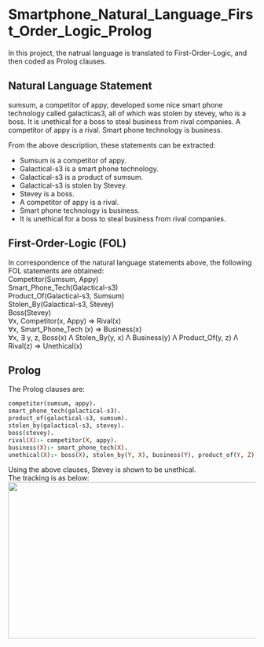 # Smartphone_Natural_Language_First_Order_Logic_Prolog
In this project, the natrual language is translated to First-Order-Logic, and then coded as Prolog clauses.  

## Natural Language Statement
sumsum, a competitor of appy, developed some nice smart phone technology called galacticas3, all of which was stolen by stevey, who is a boss. It is unethical for a boss to steal business from rival companies. A competitor of appy is a rival. Smart phone technology is business.  

From the above description, these statements can be extracted:  
* Sumsum is a competitor of appy.  
* Galactical-s3 is a smart phone technology.  
* Galactical-s3 is a product of sumsum.  
* Galactical-s3 is stolen by Stevey.  
* Stevey is a boss.  
* A competitor of appy is a rival.  
* Smart phone technology is business.  
* It is unethical for a boss to steal business from rival companies.  

## First-Order-Logic (FOL)  
In correspondence of the natural language statements above, the following FOL statements are obtained:  
Competitor(Sumsum, Appy)  
Smart_Phone_Tech(Galactical-s3)  
Product_Of(Galactical-s3, Sumsum)  
Stolen_By(Galactical-s3, Stevey)  
Boss(Stevey)  
∀x, Competitor(x, Appy) ⇒ Rival(x)  
∀x, Smart_Phone_Tech (x) ⇒ Business(x)  
∀x, ∃ y, z, Boss(x) Λ Stolen_By(y, x) Λ Business(y) Λ Product_Of(y, z) Λ Rival(z) ⇒ Unethical(x)  

## Prolog
The Prolog clauses are: 
```prolog
competitor(sumsum, appy).
smart_phone_tech(galactical-s3).
product_of(galactical-s3, sumsum).
stolen_by(galactical-s3, stevey).
boss(stevey).
rival(X):- competitor(X, appy).
business(X):- smart_phone_tech(X).
unethical(X):- boss(X), stolen_by(Y, X), business(Y), product_of(Y, Z), rival(Z).
```

Using the above clauses, Stevey is shown to be unethical.  
The tracking is as below:   
<img src = "https://github.com/StephanieMussi/Smartphone_Natural_Language_First_Order_Logic_Prolog/blob/main/Figures/track.png" width = 609 height = 319>  


